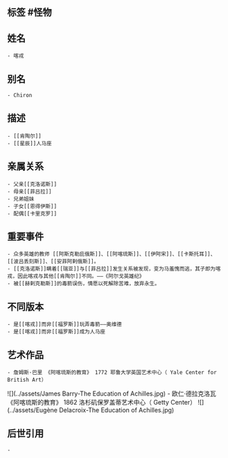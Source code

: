 ## 标签  #怪物
## 姓名
	- 喀戎
## 别名
	- Chiron
## 描述
	- [[肯陶尔]]
	- [[星辰]]人马座
## 亲属关系
	- 父亲[[克洛诺斯]]
	- 母亲[[菲吕拉]]
	- 兄弟姐妹
	- 子女[[恩得伊斯]]
	- 配偶[[卡里克罗]]
## 重要事件
	- 众多英雄的教师 [[阿斯克勒庇俄斯]]、[[阿喀琉斯]]、[[伊阿宋]]、[[卡斯托耳]]、[[波吕丢刻斯]]、[[安菲阿剌俄斯]]。
	- [[克洛诺斯]]瞒着[[瑞亚]]与[[菲吕拉]]发生关系被发现，变为马羞愧而逃，其子即为喀戎，因此喀戎与其他[[肯陶尔]]不同。——《阿尔戈英雄纪》
	- 被[[赫剌克勒斯]]的毒箭误伤，情愿以死解除苦难，放弃永生。
## 不同版本
	- 是[[喀戎]]而非[[福罗斯]]玩弄毒箭——奥维德
	- 是[[喀戎]]而非[[福罗斯]]成为人马座
## 艺术作品
	- 詹姆斯·巴里 《阿喀琉斯的教育》 1772 耶鲁大学英国艺术中心（ Yale Center for British Art）
 ![](../assets/James Barry-The Education of Achilles.jpg)
	- 欧仁·德拉克洛瓦 《阿喀琉斯的教育》 1862 洛杉矶保罗盖蒂艺术中心（ Getty Center）
 ![](../assets/Eugène Delacroix-The Education of Achilles.jpg)
## 后世引用
	-
